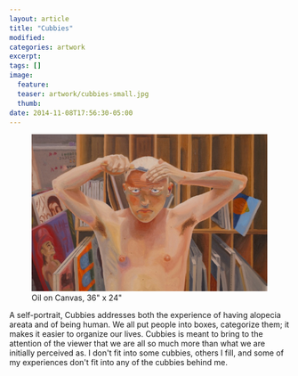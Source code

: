 ```yaml
---
layout: article
title: "Cubbies"
modified:
categories: artwork
excerpt:
tags: []
image:
  feature:
  teaser: artwork/cubbies-small.jpg
  thumb:
date: 2014-11-08T17:56:30-05:00
---
```


<figure>
  <a href="/images/artwork/Cubbies.JPG"><img src="/images/artwork/Cubbies-Thumbnail.JPG" /></a>
  <figcaption> Oil on Canvas, 36" x 24" </figcaption>
</figure>

A self-portrait, Cubbies addresses both the experience of having alopecia areata and of being human. We all put people into boxes, categorize them; it makes it easier to organize our lives. Cubbies is meant to bring to the attention of the viewer that we are all so much more than what we are initially perceived as. I don't fit into some cubbies, others I fill, and some of my experiences don't fit into any of the cubbies behind me.
